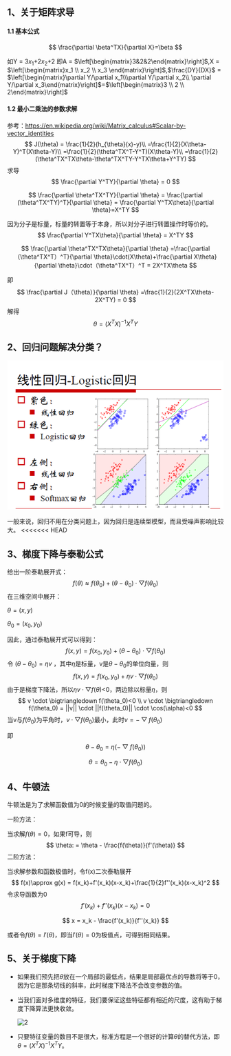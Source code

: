 
## 1、关于矩阵求导

#### 1.1 基本公式

$$
\frac{\partial \beta^TX}{\partial X}=\beta
$$



如Y = 3$x_1$+2$x_2$+2 即A = $\left[\begin{matrix}3&2&2\end{matrix}\right]$,X = $\left[\begin{matrix}x_1 \\ x_2 \\ x_3 \end{matrix}\right]$,$\frac{DY}{DX}$ = $\left[\begin{matrix}\partial Y/\partial x_1\\\partial Y/\partial x_2\\ \partial Y/\partial x_3\end{matrix}\right]$=$\left[\begin{matrix}3 \\ 2 \\ 2\end{matrix}\right]$

#### 1.2 最小二乘法的参数求解

参考：https://en.wikipedia.org/wiki/Matrix_calculus#Scalar-by-vector_identities
$$
J(\theta) = \frac{1}{2}(h_{\theta}(x)-y)\\
=\frac{1}{2}(X\theta-Y)^T(X\theta-Y)\\
=\frac{1}{2}(\theta^TX^T-Y^T)(X\theta-Y)\\
=\frac{1}{2}(\theta^TX^TX\theta-\theta^TX^TY-Y^TX\theta+Y^TY)
$$
求导
$$
\frac{\partial Y^TY}{\partial \theta} = 0
$$

$$
\frac{\partial \theta^TX^TY}{\partial \theta} = \frac{\partial (\theta^TX^TY)^T}{\partial \theta} = \frac{\partial Y^TX\theta}{\partial \theta}=X^TY
$$

因为分子是标量，标量的转置等于本身，所以对分子进行转置操作时等价的。
$$
\frac{\partial Y^TX\theta}{\partial \theta} = X^TY
$$

$$
\frac{\partial \theta^TX^TX\theta}{\partial \theta} =\frac{\partial （\theta^TX^T）^T}{\partial \theta}\cdot(X\theta)+\frac{\partial X\theta}{\partial \theta}\cdot（\theta^TX^T）^T = 2X^TX\theta
$$

即
$$
\frac{\partial J（\theta）}{\partial \theta} =\frac{1}{2}(2X^TX\theta-2X^TY) = 0
$$
解得
$$
\theta =(X^TX)^{-1}X^TY
$$

## 2、回归问题解决分类？



![1](https://github.com/Lanme/cs229/raw/master/add_note/img/add_notes1_1.png)

一般来说，回归不用在分类问题上，因为回归是连续型模型，而且受噪声影响比较大。
<<<<<<< HEAD

## 3、梯度下降与泰勒公式

给出一阶泰勒展开式：
$$
f(\theta) \approx f(\theta_0)+(\theta-\theta_0)\cdot\bigtriangledown f(\theta_0)
$$
在三维空间中展开：

$\theta = (x,y)$

$\theta_0 = (x_0 , y_0)$

因此，通过泰勒展开式可以得到：
$$
f(x,y) = f(x_0, y_0) +(\theta - \theta_0) \cdot \bigtriangledown f(\theta_0)
$$
令 $(\theta - \theta_0) = \eta v$ ，其中$\eta$是标量，v是$\theta -\theta_0$的单位向量，则
$$
f(x,y) = f(x_0, y_0) +\eta v \cdot \bigtriangledown f(\theta_0)
$$
由于是梯度下降法，所以$\eta v \cdot \bigtriangledown f(\theta)$<0，两边除以标量$\eta$，则
$$
v \cdot \bigtriangledown f(\theta_0)<0 \\
v \cdot \bigtriangledown f(\theta_0) = ||v|| \cdot ||f(\theta_0)|| \cdot \cos(\alpha)<0
$$
当v与$f(\theta_0)$为平角时，$v \cdot \bigtriangledown f(\theta_0)$最小，此时$v =  - \bigtriangledown f(\theta_0)$

即 
$$
\theta - \theta_0 = \eta (- \bigtriangledown f(\theta_0))
$$

$$
\theta = \theta_0 -\eta \cdot \bigtriangledown f(\theta_0)
$$

## 4、牛顿法

牛顿法是为了求解函数值为0的时候变量的取值问题的。

一阶方法：

当求解$f(\theta) = 0$，如果f可导，则
$$
\theta: = \theta - \frac{f(\theta)}{f'(\theta)}
$$
二阶方法：

当求解参数和函数极值时，令f(x)二次泰勒展开
$$
f(x)\approx g(x) = f(x_k)+f'(x_k)(x-x_k)+\frac{1}{2}f''(x_k)(x-x_k)^2
$$
令求导函数为0
$$
f'(x_k) + f''(x_k)(x-x_k) = 0
$$

$$
x = x_k - \frac{f'(x_k)}{f''(x_k)}
$$

或者令$f(\theta) = l'(\theta)$，即当$l'(\theta)=0$为极值点，可得到相同结果。

## 5、关于梯度下降

- 如果我们预先把$\theta$放在一个局部的最低点，结果是局部最优点的导数将等于0，因为它是那条切线的斜率，此时梯度下降法不会改变参数的值。

- 当我们面对多维度的特征，我们要保证这些特征都有相近的尺度，这有助于梯度下降算法更快收敛。

  ![2](https://github.com/Lanme/cs229/raw/master/add_note/img/add_notes1_2.png)

- 只要特征变量的数目不是很大，标准方程是一个很好的计算$\theta$的替代方法，即$\theta = (X^TX)^{-1}X^TY$。


